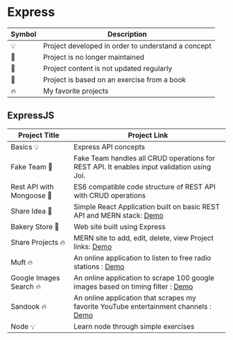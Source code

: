 # Express

| Symbol | Description                                        |
| ------ | -------------------------------------------------- |
| 💡     | Project developed in order to understand a concept |
| 📕     | Project is no longer maintained                    |
| 👶     | Project content is not updated regularly           |
| 📝     | Project is based on an exercise from a book        |
| 🔥     | My favorite projects                               |

## ExpressJS

| Project Title             | Project Link                                                                                                                    |
| ------------------------- | ------------------------------------------------------------------------------------------------------------------------------- |
| Basics 💡                 | Express API concepts                                                                                                            |
| Fake Team 📝              | Fake Team handles all CRUD operations for REST API. It enables input validation using Joi.                                      |
| Rest API with Mongoose 📝 | ES6 compatible code structure of REST API with CRUD operations                                                                  |
| Share Idea 📝             | Simple React Application built on basic REST API and MERN stack: [Demo](https://go.aws/34QbTQl)                                 |
| Bakery Store 📝           | Web site built using Express                                                                                                    |
| Share Projects 🔥         | MERN site to add, edit, delete, view Project links: [Demo](https://share-projects.herokuapp.com/)                               |
| Muft 🔥                   | An online application to listen to free radio stations : [Demo](https://muft.herokuapp.com/)                                    |
| Google Images Search 🔥   | An online application to scrape 100 google images based on timing filter : [Demo](https://google-images-scraper.herokuapp.com/) |
| Sandook 🔥                | An online application that scrapes my favorite YouTube entertainment channels : [Demo](https://sandook.herokuapp.com/)          |
| Node 💡                   | Learn node through simple exercises                                                                                             |
